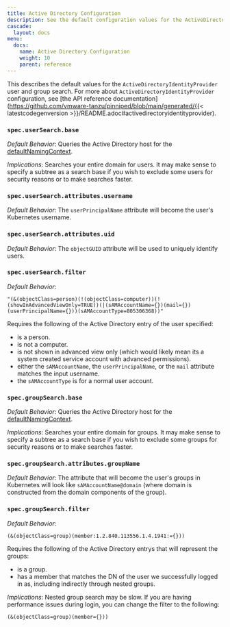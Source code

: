 ```yaml
---
title: Active Directory Configuration
description: See the default configuration values for the ActiveDirectoryIdentityProvider.
cascade:
  layout: docs
menu:
  docs:
    name: Active Directory Configuration
    weight: 10
    parent: reference
---
```


This describes the default values for the `ActiveDirectoryIdentityProvider` user and group search. For more about `ActiveDirectoryIdentityProvider`
configuration, see [the API reference documentation](https://github.com/vmware-tanzu/pinniped/blob/main/generated/{{< latestcodegenversion >}}/README.adoc#activedirectoryidentityprovider).

### `spec.userSearch.base`

*Default Behavior*: Queries the Active Directory host for the [defaultNamingContext](https://docs.microsoft.com/en-us/windows/win32/adschema/rootdse).

*Implications*: Searches your entire domain for users. It may make sense to specify a subtree as a search base if you wish to exclude some users for security reasons or to make searches faster.


### `spec.userSearch.attributes.username` 

*Default Behavior*: The `userPrincipalName` attribute will become the user's Kubernetes username. 

### `spec.userSearch.attributes.uid` 
*Default Behavior*: The `objectGUID` attribute will be used to uniquely identify users. 

### `spec.userSearch.filter`
*Default Behavior*: 
```
"(&(objectClass=person)(!(objectClass=computer))(!(showInAdvancedViewOnly=TRUE))(|(sAMAccountName={})(mail={})(userPrincipalName={}))(sAMAccountType=805306368))"
```

Requires the following of the Active Directory entry of the user specified:
* is a person.
* is not a computer.
* is not shown in advanced view only (which would likely mean its a system created service account with advanced permissions).
* either the `sAMAccountName`, the `userPrincipalName`, or the `mail` attribute matches the input username.
* the `sAMAccountType` is for a normal user account.

### `spec.groupSearch.base`

*Default Behavior*: Queries the Active Directory host for the [defaultNamingContext](https://docs.microsoft.com/en-us/windows/win32/adschema/rootdse).

*Implications*: Searches your entire domain for groups. It may make sense to specify a subtree as a search base if you wish to exclude some groups for security reasons or to make searches faster.

### `spec.groupSearch.attributes.groupName`
*Default Behavior*: The attribute that will become the user's groups in Kubernetes will look like `sAMAccountName@domain` (where domain is constructed from the domain components of the group).

### `spec.groupSearch.filter` 

*Default Behavior*: 
```
(&(objectClass=group)(member:1.2.840.113556.1.4.1941:={}))
```
Requires the following of the Active Directory entrys that will represent the groups:
* is a group.
* has a member that matches the DN of the user we successfully logged in as, including indirectly through nested groups.

*Implications*: Nested group search may be slow. If you are having performance issues during login, you can change the filter to the following:
```
(&(objectClass=group)(member={}))
```



